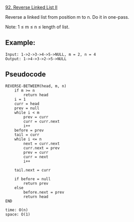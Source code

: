 [92. Reverse Linked List II](https://leetcode.com/problems/reverse-linked-list-ii/)

Reverse a linked list from position m to n. Do it in one-pass.

Note: 1 ≤ m ≤ n ≤ length of list.

## Example:

```
Input: 1->2->3->4->5->NULL, m = 2, n = 4
Output: 1->4->3->2->5->NULL
```

## Pseudocode

```
REVERSE-BETWEEM(head, m, n)
    if m >= n
        return head
    i = 1
    curr = head
    prev = null
    while i < m
        prev = curr
        curr = curr.next
        i++
    before = prev
    tail = curr
    while i <= n
        next = curr.next
        curr.next = prev
        prev = curr
        curr = next
        i++

    tail.next = curr

    if before = null
        return prev
    else
        before.next = prev
        return head
END

time: O(n)
space: O(1)
```
